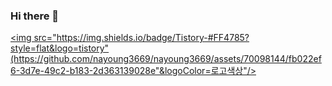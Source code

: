### Hi there 👋

<a href="https://nayoungkim00.tistory.com/" target="_blank"><img src="https://img.shields.io/badge/Tistory-#FF4785?style=flat&logo=tistory"(https://github.com/nayoung3669/nayoung3669/assets/70098144/fb022ef6-3d7e-49c2-b183-2d363139028e"&logoColor=로고색상"/>


<!--![tistory](https://github.com/nayoung3669/nayoung3669/assets/70098144/fb022ef6-3d7e-49c2-b183-2d363139028e)

**nayoung3669/nayoung3669** is a ✨ _special_ ✨ repository because its `README.md` (this file) appears on your GitHub profile.

Here are some ideas to get you started:

- 🔭 I’m currently working on ...
- 🌱 I’m currently learning ...
- 👯 I’m looking to collaborate on ...
- 🤔 I’m looking for help with ...
- 💬 Ask me about ...
- 📫 How to reach me: ...
- 😄 Pronouns: ...
- ⚡ Fun fact: ...
-->
